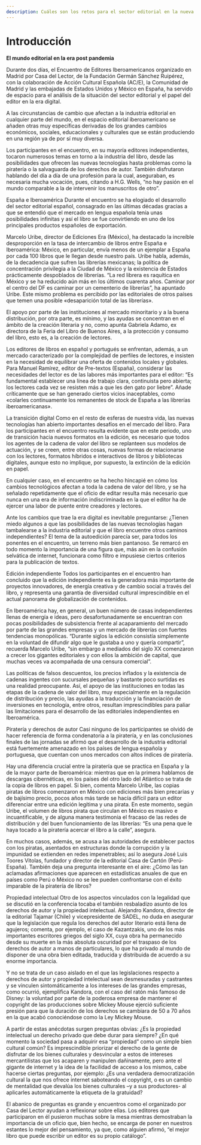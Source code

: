```yaml
---
description: Cuáles son los retos para el sector editorial en la nueva normalidad ?
---
```


# Introducción

**El mundo editorial en la era post pandemia**

Durante dos días, el Encuentro de Editores Iberoamericanos organizado en Madrid por Casa del Lector, de la Fundación Germán Sánchez Ruipérez, con la colaboración de Acción Cultural Española \(AC/E\), la Comunidad de Madrid y las embajadas de Estados Unidos y México en España, ha servido de espacio para el análisis de la situación del sector editorial y el papel del editor en la era digital.

A las circunstancias de cambio que afectan a la industria editorial en cualquier parte del mundo, en el espacio editorial iberoamericano se añaden otras muy específicas derivadas de los grandes cambios económicos, sociales, educacionales y culturales que se están produciendo en una región ya de por sí muy diversa.

Los participantes en el encuentro, en su mayoría editores independientes, tocaron numerosos temas en torno a la industria del libro, desde las posibilidades que ofrecen las nuevas tecnologías hasta problemas como la piratería o la salvaguarda de los derechos de autor. También disfrutaron hablando del día a día de una profesión para la cual, aseguraban, es necesaria mucha vocación, pues, citando a H.G. Wells, “no hay pasión en el mundo comparable a la de intervenir los manuscritos de otro”.

España e Iberoamérica Durante el encuentro se ha elogiado el desarrollo del sector editorial español, consagrado en las últimas décadas gracias a que se entendió que el mercado en lengua española tenía unas posibilidades infinitas y así el libro se fue convirtiendo en uno de los principales productos españoles de exportación.

Marcelo Uribe, director de Ediciones Era \(México\), ha destacado la increíble desproporción en la tasa de intercambio de libros entre España e Iberoamérica: México, en particular, envía menos de un ejemplar a España por cada 100 libros que le llegan desde nuestro país. Uribe habla, además, de la decadencia que sufren las librerías mexicanas; la política de concentración privilegia a la Ciudad de México y la existencia de Estados prácticamente despoblados de librerías. “La red librera es raquítica en México y se ha reducido aún más en los últimos cuarenta años. Caminar por el centro del DF es caminar por un cementerio de librerías”, ha apuntado Uribe. Este mismo problema es percibido por las editoriales de otros países que temen una posible «desaparición total de las librerías».

El apoyo por parte de las instituciones al mercado minoritario y a la buena distribución, por otra parte, es mínimo, y las ayudas se concentran en el ámbito de la creación literaria y no, como apunta Gabriela Adamo, ex directora de la Feria del Libro de Buenos Aires, a la protección y consumo del libro, esto es, a la creación de lectores.

Los editores de libros en español y portugués se enfrentan, además, a un mercado caracterizado por la complejidad de perfiles de lectores, e insisten en la necesidad de equilibrar una oferta de contenidos locales y globales. Para Manuel Ramírez, editor de Pre-textos \(España\), considerar las necesidades del lector es de las labores más importantes para el editor: “Es fundamental establecer una línea de trabajo clara, continuista pero abierta; los lectores cada vez se resisten más a que les den gato por liebre”. Añade críticamente que se han generado ciertos vicios inaceptables, como «colarles continuamente los remanentes de stock de España a las librerías iberoamericanas».

La transición digital Como en el resto de esferas de nuestra vida, las nuevas tecnologías han abierto importantes desafíos en el mercado del libro. Para los participantes en el encuentro resulta evidente que en este periodo, uno de transición hacia nuevos formatos en la edición, es necesario que todos los agentes de la cadena de valor del libro se replanteen sus modelos de actuación, y se creen, entre otras cosas, nuevas formas de relacionarse con los lectores, formatos híbridos e interactivos de libros y bibliotecas digitales, aunque esto no implique, por supuesto, la extinción de la edición en papel.

En cualquier caso, en el encuentro se ha hecho hincapié en cómo los cambios tecnológicos afectan a toda la cadena de valor del libro, y se ha señalado repetidamente que el oficio de editar resulta más necesario que nunca en una era de información indiscriminada en la que el editor ha de ejercer una labor de puente entre creadores y lectores.

Ante los cambios que trae la era digital es inevitable preguntarse: ¿Tienen miedo algunos a que las posibilidades de las nuevas tecnologías hagan tambalearse a la industria editorial y que el libro encuentre otros caminos independientes? El tema de la autoedición parecía ser, para todos los ponentes en el encuentro, un terreno más bien pantanoso. Se remarcó en todo momento la importancia de una figura que, más aún en la confusión selvática de internet, funcionara como filtro e impusiese ciertos criterios para la publicación de textos.

Edición independiente Todos los participantes en el encuentro han concluido que la edición independiente es la generadora más importante de proyectos innovadores, de energía creativa y de cambio social a través del libro, y representa una garantía de diversidad cultural imprescindible en el actual panorama de globalización de contenidos.

En Iberoamérica hay, en general, un buen número de casas independientes llenas de energía e ideas, pero desafortunadamente se encuentran con pocas posibilidades de subsistencia frente al acaparamiento del mercado por parte de las grandes empresas y un mercado de librerías con fuertes tendencias monopólicas. “Durante siglos la edición consistía simplemente en la voluntad de difundir algo que le gustaba a uno y quería compartir”, recuerda Marcelo Uribe, “sin embargo a mediados del siglo XX comenzaron a crecer los gigantes editoriales y con ellos la ambición de capital, que muchas veces va acompañada de una censura comercial”.

Las políticas de falsos descuentos, los precios inflados y la existencia de cadenas ingentes con sucursales pequeñas y bastante poco surtidas es una realidad preocupante. Así, el apoyo de las instituciones en todas las etapas de la cadena de valor del libro, muy especialmente en la regulación de distribución y precio, las ayudas a la traducción y la financiación de inversiones en tecnología, entre otros, resultan imprescindibles para paliar las limitaciones para el desarrollo de las editoriales independientes en Iberoamérica.

Piratería y derechos de autor Casi ninguno de los participantes se olvidó de hacer referencia de forma condenatoria a la piratería, y en las conclusiones finales de las jornadas se afirmó que el desarrollo de la industria editorial está fuertemente amenazado en los países de lengua española y portuguesa, que cuentan con unos mercados con altos índices de piratería.

Hay una diferencia crucial entre la piratería que se practica en España y la de la mayor parte de Iberoamérica: mientras que en la primera hablamos de descargas cibernéticas, en los países del otro lado del Atlántico se trata de la copia de libros en papel. Si bien, comenta Marcelo Uribe, las copias piratas de libros comenzaron en México con ediciones más bien precarias y de bajísimo precio, pocos años más tarde se hacía difícil para un editor diferenciar entre una edición legítima y una pirata. En este momento, según Uribe, el volumen de libros pirata que circulan en México es masivo e incuantificable, y de alguna manera testimonia el fracaso de las redes de distribución y del buen funcionamiento de las librerías: “Es una pena que le haya tocado a la piratería acercar el libro a la calle”, asegura.

En muchos casos, además, se acusa a las autoridades de establecer pactos con los piratas, asentados en estructuras donde la corrupción y la impunidad se extienden en redes impenetrables; así lo asegura José Luis Toores Vitolas, fundador y director de la editorial Casa de Cartón \(Perú-España\). También deja una pregunta interesante en el aire: ¿Cómo las tan aclamadas afirmaciones que aparecen en estadísticas anuales de que en países como Perú o México no se lee pueden confrontarse con el éxito imparable de la piratería de libros?

Propiedad intelectual Otro de los aspectos vinculados con la legalidad que se discutió en la conferencia tocaba el también resbaladizo asunto de los derechos de autor y la propiedad intelectual. Alejandro Kandora, director de la editorial Tajamar \(Chile\) y vicepresidente de SADEL, no duda en asegurar que la legislación que regula los derechos del autor literario está llena de agujeros; comenta, por ejemplo, el caso de Kazantzakis, uno de los más importantes escritores griegos del siglo XX, cuya obra ha permanecido desde su muerte en la más absoluta oscuridad por el traspaso de los derechos de autor a manos de particulares, lo que ha privado al mundo de disponer de una obra bien editada, traducida y distribuida de acuerdo a su enorme importancia.

Y no se trata de un caso aislado en el que las legislaciones respecto a derechos de autor y propiedad intelectual sean desmesuradas y castrantes y se vinculen sintomáticamente a los intereses de las grandes empresas, como ocurrió, ejemplifica Kandora, con el caso del ratón más famoso de Disney: la voluntad por parte de la poderosa empresa de mantener el copyright de las producciones sobre Mickey Mouse ejerció suficiente presión para que la duración de los derechos se cambiara de 50 a 70 años en la que acabó conociéndose como la Ley Mickey Mouse.

A partir de estas anécdotas surgen preguntas obvias: ¿Es la propiedad intelectual un derecho privado que debe durar para siempre? ¿En qué momento la sociedad pasa a adquirir esa “propiedad” como un simple bien cultural común? Es imprescindible priorizar el derecho de la gente de disfrutar de los bienes culturales y desvincular a estos de intereses mercantilistas que los acaparen y manipulen dañinamente, pero ante el gigante de internet y la idea de la facilidad de acceso a los mismos, cabe hacerse ciertas preguntas, por ejemplo: ¿Es una verdadera democratización cultural la que nos ofrece internet saboteando el copyright, o es un cambio de mentalidad que devalúa los bienes culturales –y a sus productores- al aplicarles automáticamente la etiqueta de la gratuidad?

El abanico de preguntas es grande y encuentros como el organizado por Casa del Lector ayudan a reflexionar sobre ellas. Los editores que participaron en él pusieron muchas sobre la mesa mientras demostraban la importancia de un oficio que, bien hecho, se encarga de poner en nuestros estantes lo mejor del pensamiento, ya que, como alguien afirmó, “el mejor libro que puede escribir un editor es su propio catálogo”.

